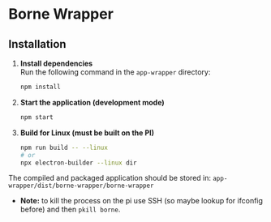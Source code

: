 # Borne Wrapper

## Installation

1. **Install dependencies**  
   Run the following command in the `app-wrapper` directory:
    ```sh
    npm install
    ```
2. **Start the application (development mode)**

    ```sh
    npm start
    ```

3. **Build for Linux (must be built on the PI)**
    ```sh
    npm run build -- --linux
    # or
    npx electron-builder --linux dir
    ```

The compiled and packaged application should be stored in:
`app-wrapper/dist/borne-wrapper/borne-wrapper`

-   **Note:** to kill the process on the pi use SSH (so maybe lookup for ifconfig before) and then `pkill borne`.